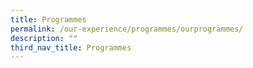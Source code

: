 ```yaml
---
title: Programmes
permalink: /our-experience/programmes/ourprogrammes/
description: ""
third_nav_title: Programmes
---
```

